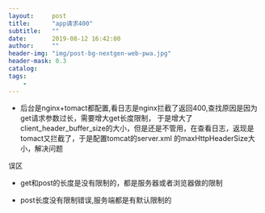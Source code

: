 ```yaml
---
layout:     post
title:      "app请求400"
subtitle:   ""
date:       2019-08-12 16:42:00
author:     ""
header-img: "img/post-bg-nextgen-web-pwa.jpg"
header-mask: 0.3
catalog:
tags:
    -
---
```





- 后台是nginx+tomact都配置,看日志是nginx拦截了返回400,查找原因是因为get请求参数过长，需要增大get长度限制，
于是增大了 client_header_buffer_size的大小，但是还是不管用，在查看日志，返现是tomact又拦截了，于是配置tomcat的server.xml
的maxHttpHeaderSize大小，解决问题

误区

-  get和post的长度是没有限制的，都是服务器或者浏览器做的限制

- post长度没有限制错误,服务端都是有默认限制的